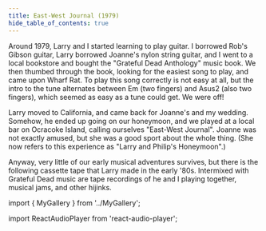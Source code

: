 ```yaml
---
title: East-West Journal (1979)
hide_table_of_contents: true
---
```


Around 1979, Larry and I started learning to play guitar. I borrowed Rob's Gibson guitar, Larry borrowed Joanne's nylon string guitar, and I went to a local bookstore and bought the "Grateful Dead Anthology" music book. We then thumbed through the book, looking for the easiest song to play, and came upon Wharf Rat.  To play this song correctly is not easy at all, but the intro to the tune alternates between Em (two fingers) and Asus2 (also two fingers), which seemed as easy as a tune could get. We were off!

Larry moved to California, and came back for Joanne's and my wedding.  Somehow, he ended up going on our honeymoon, and we played at a local bar on Ocracoke Island, calling ourselves "East-West Journal". Joanne was not exactly amused, but she was a good sport about the whole thing. (She now refers to this experience as "Larry and Philip's Honeymoon".)

Anyway, very little of our early musical adventures survives, but there is the following cassette tape that Larry made in the early '80s.  Intermixed with Grateful Dead music are tape recordings of he and I playing together, musical jams, and other hijinks. 

import { MyGallery } from '../MyGallery';

<MyGallery prefix="ewj" suffix="jpg" num={1} dir="music" showThumbnails={false} />

import ReactAudioPlayer from 'react-audio-player';

<ReactAudioPlayer src="/audio/east-west-journal.mp3"  controls  />